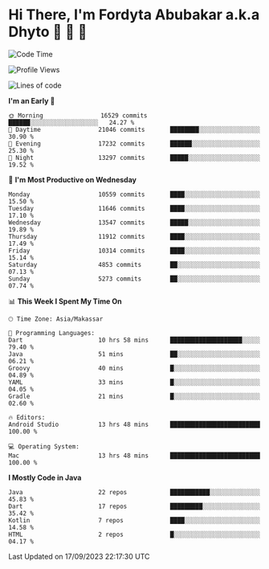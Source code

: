 # Hi There, I'm Fordyta Abubakar a.k.a Dhyto 👋 👋 👋 

<!--
**DhytoDev/dhytodev** is a ✨ _special_ ✨ repository because its `README.md` (this file) appears on your GitHub profile.

Here are some ideas to get you started:

- 🔭 I’m currently working on ...
- 🌱 I’m currently learning ...
- 👯 I’m looking to collaborate on ...
- 🤔 I’m looking for help with ...
- 💬 Ask me about ...
- 📫 How to reach me: ...
- 😄 Pronouns: ...
- ⚡ Fun fact: ...
-->

<!--START_SECTION:waka-->
![Code Time](http://img.shields.io/badge/Code%20Time-2%2C022%20hrs%2017%20mins-blue)

![Profile Views](http://img.shields.io/badge/Profile%20Views-0-blue)

![Lines of code](https://img.shields.io/badge/From%20Hello%20World%20I%27ve%20Written-8.5%20million%20lines%20of%20code-blue)

**I'm an Early 🐤** 

```text
🌞 Morning                16529 commits       ██████░░░░░░░░░░░░░░░░░░░   24.27 % 
🌆 Daytime                21046 commits       ████████░░░░░░░░░░░░░░░░░   30.90 % 
🌃 Evening                17232 commits       ██████░░░░░░░░░░░░░░░░░░░   25.30 % 
🌙 Night                  13297 commits       █████░░░░░░░░░░░░░░░░░░░░   19.52 % 
```
📅 **I'm Most Productive on Wednesday** 

```text
Monday                   10559 commits       ████░░░░░░░░░░░░░░░░░░░░░   15.50 % 
Tuesday                  11646 commits       ████░░░░░░░░░░░░░░░░░░░░░   17.10 % 
Wednesday                13547 commits       █████░░░░░░░░░░░░░░░░░░░░   19.89 % 
Thursday                 11912 commits       ████░░░░░░░░░░░░░░░░░░░░░   17.49 % 
Friday                   10314 commits       ████░░░░░░░░░░░░░░░░░░░░░   15.14 % 
Saturday                 4853 commits        ██░░░░░░░░░░░░░░░░░░░░░░░   07.13 % 
Sunday                   5273 commits        ██░░░░░░░░░░░░░░░░░░░░░░░   07.74 % 
```


📊 **This Week I Spent My Time On** 

```text
🕑︎ Time Zone: Asia/Makassar

💬 Programming Languages: 
Dart                     10 hrs 58 mins      ████████████████████░░░░░   79.40 % 
Java                     51 mins             ██░░░░░░░░░░░░░░░░░░░░░░░   06.21 % 
Groovy                   40 mins             █░░░░░░░░░░░░░░░░░░░░░░░░   04.89 % 
YAML                     33 mins             █░░░░░░░░░░░░░░░░░░░░░░░░   04.05 % 
Gradle                   21 mins             █░░░░░░░░░░░░░░░░░░░░░░░░   02.60 % 

🔥 Editors: 
Android Studio           13 hrs 48 mins      █████████████████████████   100.00 % 

💻 Operating System: 
Mac                      13 hrs 48 mins      █████████████████████████   100.00 % 
```

**I Mostly Code in Java** 

```text
Java                     22 repos            ███████████░░░░░░░░░░░░░░   45.83 % 
Dart                     17 repos            █████████░░░░░░░░░░░░░░░░   35.42 % 
Kotlin                   7 repos             ████░░░░░░░░░░░░░░░░░░░░░   14.58 % 
HTML                     2 repos             █░░░░░░░░░░░░░░░░░░░░░░░░   04.17 % 
```




 Last Updated on 17/09/2023 22:17:30 UTC
<!--END_SECTION:waka-->
